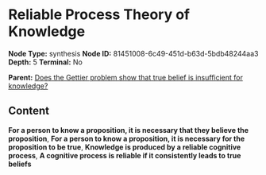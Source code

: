 # Reliable Process Theory of Knowledge

**Node Type:** synthesis
**Node ID:** 81451008-6c49-451d-b63d-5bdb48244aa3
**Depth:** 5
**Terminal:** No

**Parent:** [Does the Gettier problem show that true belief is insufficient for knowledge?](does-the-gettier-problem-show-that-true-belief-is-insufficient-for-knowledge-antithesis-99f833da-834a-430a-82db-84d903cc0b27.md)

## Content

**For a person to know a proposition, it is necessary that they believe the proposition**, **For a person to know a proposition, it is necessary for the proposition to be true**, **Knowledge is produced by a reliable cognitive process**, **A cognitive process is reliable if it consistently leads to true beliefs**
